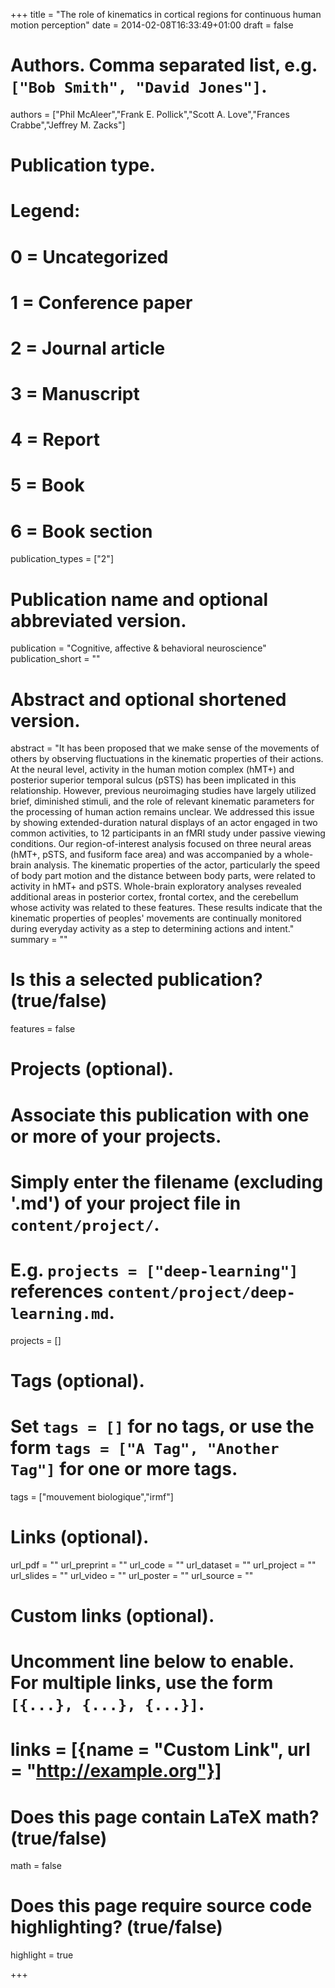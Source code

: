 +++
title = "The role of kinematics in cortical regions for continuous human motion perception"
date = 2014-02-08T16:33:49+01:00
draft = false

# Authors. Comma separated list, e.g. `["Bob Smith", "David Jones"]`.
authors = ["Phil McAleer","Frank E. Pollick","Scott A. Love","Frances Crabbe","Jeffrey M. Zacks"]

# Publication type.
# Legend:
# 0 = Uncategorized
# 1 = Conference paper
# 2 = Journal article
# 3 = Manuscript
# 4 = Report
# 5 = Book
# 6 = Book section
publication_types = ["2"]

# Publication name and optional abbreviated version.
publication = "Cognitive, affective & behavioral neuroscience"
publication_short = ""

# Abstract and optional shortened version.
abstract = "It has been proposed that we make sense of the movements of others by observing fluctuations in the kinematic properties of their actions. At the neural level, activity in the human motion complex (hMT+) and posterior superior temporal sulcus (pSTS) has been implicated in this relationship. However, previous neuroimaging studies have largely utilized brief, diminished stimuli, and the role of relevant kinematic parameters for the processing of human action remains unclear. We addressed this issue by showing extended-duration natural displays of an actor engaged in two common activities, to 12 participants in an fMRI study under passive viewing conditions. Our region-of-interest analysis focused on three neural areas (hMT+, pSTS, and fusiform face area) and was accompanied by a whole-brain analysis. The kinematic properties of the actor, particularly the speed of body part motion and the distance between body parts, were related to activity in hMT+ and pSTS. Whole-brain exploratory analyses revealed additional areas in posterior cortex, frontal cortex, and the cerebellum whose activity was related to these features. These results indicate that the kinematic properties of peoples' movements are continually monitored during everyday activity as a step to determining actions and intent."
summary = ""


# Is this a selected publication? (true/false)
features = false

# Projects (optional).
#   Associate this publication with one or more of your projects.
#   Simply enter the filename (excluding '.md') of your project file in `content/project/`.
#   E.g. `projects = ["deep-learning"]` references `content/project/deep-learning.md`.
projects = []

# Tags (optional).
#   Set `tags = []` for no tags, or use the form `tags = ["A Tag", "Another Tag"]` for one or more tags.
tags = ["mouvement biologique","irmf"]

# Links (optional).
url_pdf = ""
url_preprint = ""
url_code = ""
url_dataset = ""
url_project = ""
url_slides = ""
url_video = ""
url_poster = ""
url_source = ""

# Custom links (optional).
#   Uncomment line below to enable. For multiple links, use the form `[{...}, {...}, {...}]`.
# links = [{name = "Custom Link", url = "http://example.org"}]

# Does this page contain LaTeX math? (true/false)
math = false

# Does this page require source code highlighting? (true/false)
highlight = true


+++
